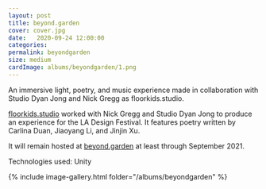 ```yaml
---
layout: post
title: beyond.garden
cover: cover.jpg
date:   2020-09-24 12:00:00
categories: 
permalink: beyondgarden
size: medium
cardImage: albums/beyondgarden/1.png
---
```


An immersive light, poetry, and music experience made in collaboration with Studio Dyan Jong and Nick Gregg as floorkids.studio.

<!--more-->

[floorkids.studio](https://floorkids.studio) worked with Nick Gregg and Studio Dyan Jong to produce an experience for the LA Design Festival.
It features poetry written by Carlina Duan, Jiaoyang Li, and Jinjin Xu.

It will remain hosted at [beyond.garden](https://beyond.garden) at least through September 2021.

Technologies used: Unity

{% include image-gallery.html folder="/albums/beyondgarden" %}
